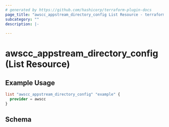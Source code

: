 ```yaml
---
# generated by https://github.com/hashicorp/terraform-plugin-docs
page_title: "awscc_appstream_directory_config List Resource - terraform-provider-awscc"
subcategory: ""
description: |-
  
---
```


# awscc_appstream_directory_config (List Resource)



## Example Usage

```terraform
list "awscc_appstream_directory_config" "example" {
  provider = awscc
}
```

<!-- schema generated by tfplugindocs -->
## Schema
